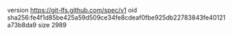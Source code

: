 version https://git-lfs.github.com/spec/v1
oid sha256:fe4f1d85be425a59d509ce34fe8cdeaf0fbe925db22783843fe40121a73b8da9
size 2989
